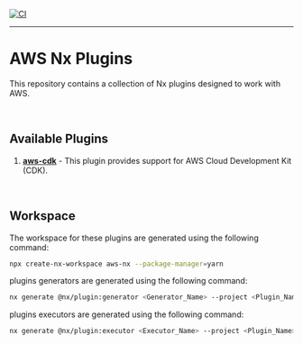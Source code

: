 [![CI](https://github.com/StellarScript/aws-nx/actions/workflows/ci.yml/badge.svg?branch=main)](https://github.com/StellarScript/aws-nx/actions/workflows/ci.yml)

---

# AWS Nx Plugins

This repository contains a collection of Nx plugins designed to work with AWS.

<br>

## Available Plugins

1. [**aws-cdk**](https://github.com/StellarScript/aws-nx/tree/main/packages/aws-cdk) - This plugin provides support for AWS Cloud Development Kit (CDK).

<br>

## Workspace

The workspace for these plugins are generated using the following command:

```bash
npx create-nx-workspace aws-nx --package-manager=yarn
```

plugins generators are generated using the following command:

```bash
nx generate @nx/plugin:generator <Generator_Name> --project <Plugin_Name>
```

plugins executors are generated using the following command:

```bash
nx generate @nx/plugin:executor <Executor_Name> --project <Plugin_Name>
```
